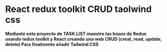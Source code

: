 # React redux toolkit CRUD taolwind css

**Mediante este proyecto de TASK LIST muestro las bases de Redux usando redux toolkit y React
creando una web CRUD (creat, read, update, delete)
Para finalmente añadir Tailwind CSS**
